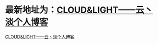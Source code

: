 # 最新地址为：[CLOUD&LIGHT——云丶淡个人博客](https://wangyichao1.cn/)
[CLOUD&LIGHT——云丶淡个人博客](https://wangyichao1.cn/)
